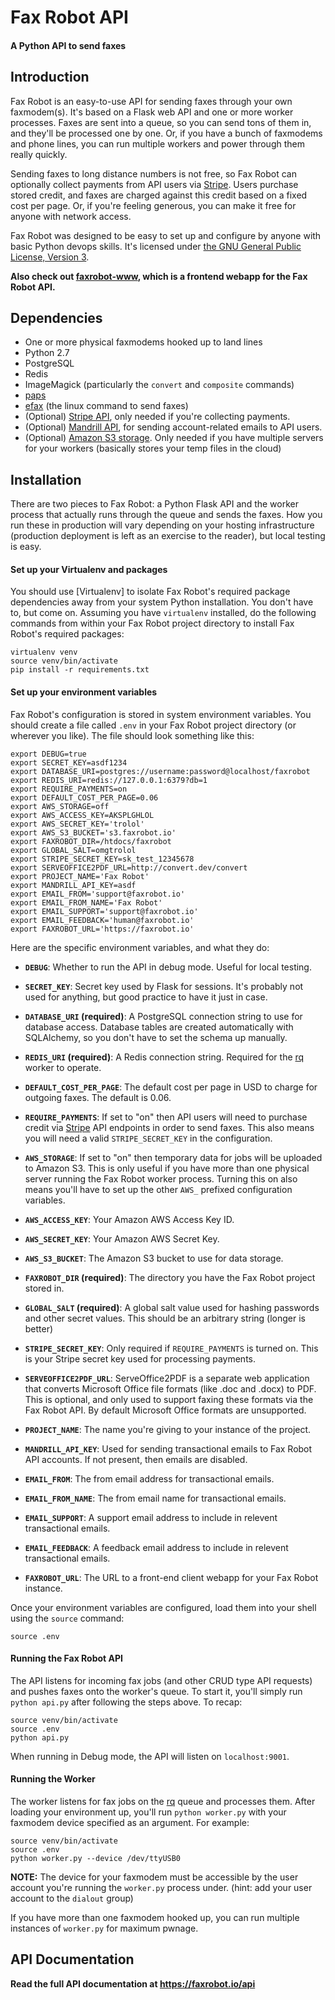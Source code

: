Fax Robot API
=============
#### A Python API to send faxes

Introduction
------------
Fax Robot is an easy-to-use API for sending faxes through your own faxmodem(s).
It's based on a Flask web API and one or more worker processes. Faxes are sent
into a queue, so you can send tons of them in, and they'll be
processed one by one. Or, if you have a bunch of faxmodems and phone lines, you
can run multiple workers and power through them really quickly.

Sending faxes to long distance numbers is not free, so Fax Robot can optionally
collect payments from API users via [Stripe][2]. Users purchase stored credit,
and faxes are charged against this credit based on a fixed cost per page. Or, if
you're feeling generous, you can make it free for anyone with network access.

Fax Robot was designed to be easy to set up and configure by anyone with basic
Python devops skills. It's licensed under
[the GNU General Public License, Version 3][3].

**Also check out [faxrobot-www][7], which is a frontend webapp for the Fax Robot
 API.**

Dependencies
------------
* One or more physical faxmodems hooked up to land lines
* Python 2.7
* PostgreSQL
* Redis
* ImageMagick (particularly the `convert` and `composite` commands)
* [paps][8]
* [efax][9] (the linux command to send faxes)
* (Optional) [Stripe API][2], only needed if you're collecting payments.
* (Optional) [Mandrill API][5], for sending account-related emails to
  API users.
* (Optional) [Amazon S3 storage][4]. Only needed if you have multiple servers
  for your workers (basically stores your temp files in the cloud)

Installation
------------
There are two pieces to Fax Robot: a Python Flask API and the worker process
that actually runs through the queue and sends the faxes. How you run these in
production will vary depending on your hosting infrastructure (production
deployment is left as an exercise to the reader), but local testing is easy.

#### Set up your Virtualenv and packages

You should use [Virtualenv] to isolate Fax Robot's required package dependencies
away from your system Python installation. You don't have to, but come on.
Assuming you have `virtualenv` installed, do the following commands from within
your Fax Robot project directory to install Fax Robot's required packages:

```
virtualenv venv
source venv/bin/activate
pip install -r requirements.txt
```

#### Set up your environment variables

Fax Robot's configuration is stored in system environment variables. You should
create a file called `.env` in your Fax Robot project directory (or wherever you
like). The file should look something like this:

```
export DEBUG=true
export SECRET_KEY=asdf1234
export DATABASE_URI=postgres://username:password@localhost/faxrobot
export REDIS_URI=redis://127.0.0.1:6379?db=1
export REQUIRE_PAYMENTS=on
export DEFAULT_COST_PER_PAGE=0.06
export AWS_STORAGE=off
export AWS_ACCESS_KEY=AKSPLGHLOL
export AWS_SECRET_KEY='trolol'
export AWS_S3_BUCKET='s3.faxrobot.io'
export FAXROBOT_DIR=/htdocs/faxrobot
export GLOBAL_SALT=omgtrolol
export STRIPE_SECRET_KEY=sk_test_12345678
export SERVEOFFICE2PDF_URL=http://convert.dev/convert
export PROJECT_NAME='Fax Robot'
export MANDRILL_API_KEY=asdf
export EMAIL_FROM='support@faxrobot.io'
export EMAIL_FROM_NAME='Fax Robot'
export EMAIL_SUPPORT='support@faxrobot.io'
export EMAIL_FEEDBACK='human@faxrobot.io'
export FAXROBOT_URL='https://faxrobot.io'
```

Here are the specific environment variables, and what they do:

* **`DEBUG`**: Whether to run the API in debug mode. Useful for local testing.

* **`SECRET_KEY`**: Secret key used by Flask for sessions. It's probably not
  used for anything, but good practice to have it just in case.

* **`DATABASE_URI` (required)**: A PostgreSQL connection string to use for
  database access. Database tables are created automatically with SQLAlchemy, so
  you don't have to set the schema up manually.

* **`REDIS_URI` (required)**: A Redis connection string. Required for the
  [rq][1] worker to operate.

* **`DEFAULT_COST_PER_PAGE`**: The default cost per page in USD to charge for
  outgoing faxes. The default is 0.06.

* **`REQUIRE_PAYMENTS`**: If set to "on" then API users will need to purchase
  credit via [Stripe][2] API endpoints in order to send faxes. This also means
  you will need a valid `STRIPE_SECRET_KEY` in the configuration.

* **`AWS_STORAGE`**: If set to "on" then temporary data for jobs will be
  uploaded to Amazon S3. This is only useful if you have more than one physical
  server running the Fax Robot worker process. Turning this on also means you'll
  have to set up the other `AWS_` prefixed configuration variables.

* **`AWS_ACCESS_KEY`**: Your Amazon AWS Access Key ID.

* **`AWS_SECRET_KEY`**: Your Amazon AWS Secret Key.

* **`AWS_S3_BUCKET`**: The Amazon S3 bucket to use for data storage.

* **`FAXROBOT_DIR` (required)**: The directory you have the Fax Robot project
  stored in.

* **`GLOBAL_SALT` (required)**: A global salt value used for hashing passwords
  and other secret values. This should be an arbitrary string (longer is better)

* **`STRIPE_SECRET_KEY`**: Only required if `REQUIRE_PAYMENTS` is turned on.
  This is your Stripe secret key used for processing payments.

* **`SERVEOFFICE2PDF_URL`**: ServeOffice2PDF is a separate web application that
  converts Microsoft Office file formats (like .doc and .docx) to PDF. This is
  optional, and only used to support faxing these formats via the Fax Robot API.
  By default Microsoft Office formats are unsupported.

* **`PROJECT_NAME`**: The name you're giving to your instance of the project.

* **`MANDRILL_API_KEY`**: Used for sending transactional emails to Fax Robot API
  accounts. If not present, then emails are disabled.

* **`EMAIL_FROM`**: The from email address for transactional emails.

* **`EMAIL_FROM_NAME`**: The from email name for transactional emails.

* **`EMAIL_SUPPORT`**: A support email address to include in relevent
  transactional emails.

* **`EMAIL_FEEDBACK`**: A feedback email address to include in relevent
  transactional emails.

* **`FAXROBOT_URL`**: The URL to a front-end client webapp for your Fax Robot
  instance.

Once your environment variables are configured, load them into your shell using
the `source` command:

```
source .env
```

#### Running the Fax Robot API

The API listens for incoming fax jobs (and other CRUD type API requests) and
pushes faxes onto the worker's queue. To start it, you'll simply run
`python api.py` after following the steps above. To recap:

```
source venv/bin/activate
source .env
python api.py
```

When running in Debug mode, the API will listen on `localhost:9001`.

#### Running the Worker

The worker listens for fax jobs on the [rq][1] queue and processes them.
After loading your environment up, you'll run `python worker.py` with your
faxmodem device specified as an argument. For example:

```
source venv/bin/activate
source .env
python worker.py --device /dev/ttyUSB0
```

**NOTE:** The device for your faxmodem must be accessible by the user account
you're running the `worker.py` process under. (hint: add your user account to
the `dialout` group)

If you have more than one faxmodem hooked up, you can run multiple instances of
`worker.py` for maximum pwnage.

API Documentation
-----------------
**Read the full API documentation at https://faxrobot.io/api**

[1]: http://python-rq.org/
[2]: https://stripe.com
[3]: https://www.gnu.org/copyleft/gpl.html
[4]: http://aws.amazon.com/s3/
[5]: http://mandrill.com
[6]: https://virtualenv.pypa.io/en/latest/
[7]: https://github.com/lyonbros/faxrobot-www
[8]: http://linux.die.net/man/1/paps
[9]: http://linux.die.net/man/1/efax
